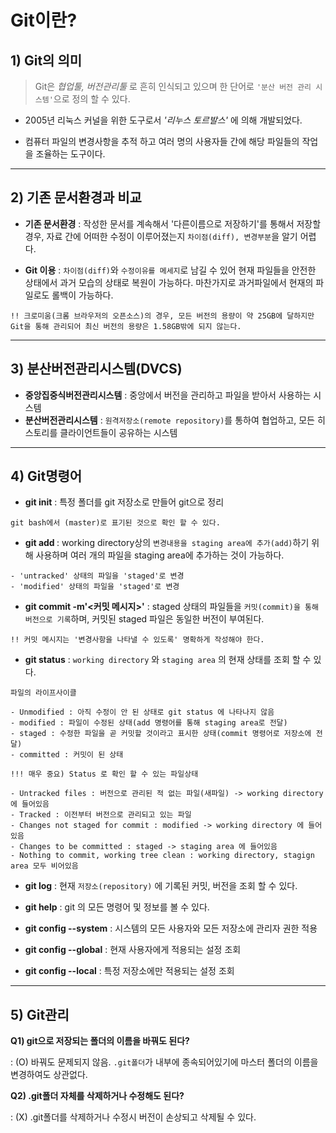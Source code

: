# Git이란?

## 1) Git의 의미

> Git은 *협업툴, 버전관리툴* 로 흔히 인식되고 있으며 한 단어로 `'분산 버전 관리 시스템'`으로 정의 할 수 있다.

- 2005년 리눅스 커널을 위한 도구로서 *'리누스 토르발스'* 에 의해 개발되었다.

- 컴퓨터 파일의 변경사항을 추적 하고 여러 명의 사용자들 간에 해당 파일들의 작업을 조율하는 도구이다.

---

## 2) 기존 문서환경과 비교
- **기존  문서환경** : 작성한 문서를 계속해서 '다른이름으로 저장하기'를 통해서 저장할 경우, 자료 간에 어떠한 수정이 이루어졌는지 `차이점(diff), 변경부분`을 알기 어렵다.

- **Git 이용** : `차이점(diff)`와 `수정이유를 메세지`로 남길 수 있어 현재 파일들을 안전한 상태에서 과거 모습의 상태로 복원이 가능하다. 마찬가지로 과거파일에서 현재의 파일로도 롤백이 가능하다.

```
!! 크로미움(크롬 브라우저의 오픈소스)의 경우, 모든 버전의 용량이 약 25GB에 달하지만 Git을 통해 관리되어 최신 버전의 용량은 1.58GB밖에 되지 않는다.
```

---

## 3) 분산버전관리시스템(DVCS)

- **중앙집중식버전관리시스템** : 중앙에서 버전을 관리하고 파일을 받아서 사용하는 시스템
- **분산버전관리시스템** : `원격저장소(remote repository)`를 통하여 협업하고, 모든 히스토리를 클라이언트들이 공유하는 시스템

---

## 4) Git명령어

- **git init** : 특정 폴더를 git 저장소로 만들어 git으로 정리

```
git bash에서 (master)로 표기된 것으로 확인 할 수 있다.
```

- **git add <file>** : working directory상의 `변경내용을 staging area에 추가(add)`하기 위해 사용하며 여러 개의 파일을 staging area에 추가하는 것이 가능하다.

```
- 'untracked' 상태의 파일을 'staged'로 변경
- 'modified' 상태의 파일을 'staged'로 변경
```

- **git commit -m'<커밋 메시지>'** : staged 상태의 파일들을 `커밋(commit)을 통해 버전으로 기록`하며, 커밋된 staged 파일은 동일한 버전이 부여된다.

```
!! 커밋 메시지는 '변경사항을 나타낼 수 있도록' 명확하게 작성해야 한다.
```

- **git status** : `working directory` 와 `staging area` 의 현재 상태를 조회 할 수 있다.

```
파일의 라이프사이클

- Unmodified : 아직 수정이 안 된 상태로 git status 에 나타나지 않음
- modified : 파일이 수정된 상태(add 명령어를 통해 staging area로 전달)
- staged : 수정한 파일을 곧 커밋할 것이라고 표시한 상태(commit 명령어로 저장소에 전달)
- committed : 커밋이 된 상태

!!! 매우 중요) Status 로 확인 할 수 있는 파일상태

- Untracked files : 버전으로 관리된 적 없는 파일(새파일) -> working directory 에 들어있음
- Tracked : 이전부터 버전으로 관리되고 있는 파일
- Changes not staged for commit : modified -> working directory 에 들어있음
- Changes to be committed : staged -> staging area 에 들어있음
- Nothing to commit, working tree clean : working directory, stagign area 모두 비어있음
```

- **git log** : 현재 `저장소(repository)` 에 기록된 커밋, 버전을 조회 할 수 있다.

- **git help** : git 의 모든 명령어 및 정보를 볼 수 있다.

- **git config --system** : 시스템의 모든 사용자와 모든 저장소에 관리자 권한 적용

- **git config --global** : 현재 사용자에게 적용되는 설정 조회

- **git config --local** : 특정 저장소에만 적용되는 설정 조회

---

## 5) Git관리

**Q1) git으로 저장되는 폴더의 이름을 바꿔도 된다?**

: (O) 바꿔도 문제되지 않음. `.git폴더`가 내부에 종속되어있기에 마스터 폴더의 이름을 변경하여도 상관없다.

**Q2) .git폴더 자체를 삭제하거나 수정해도 된다?**

: (X) .git폴더를 삭제하거나 수정시 버전이 손상되고 삭제될 수 있다.